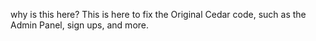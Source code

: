why is this here?
This is here to fix the Original Cedar code, such as the Admin Panel, sign ups, and more.
